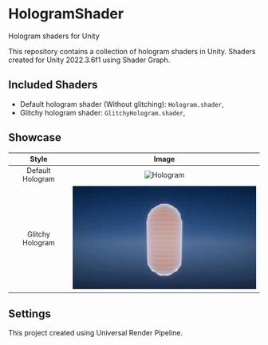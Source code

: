 # HologramShader
 Hologram shaders for Unity

 This repository contains a collection of hologram shaders in Unity. Shaders created for Unity 2022.3.6f1 using Shader Graph.

## Included Shaders
- Default hologram shader (Without glitching): `Hologram.shader`,
- Glitchy hologram shader: `GlitchyHologram.shader`,

 ## Showcase
|Style|Image|
|:--:|:--:|
|Default Hologram | ![Hologram](.github/DefaultHologram.gif)|
|Glitchy Hologram  | ![GlitchyHologram](.github/GlitchyHologram.gif)|

## Settings
This project created using Universal Render Pipeline.
